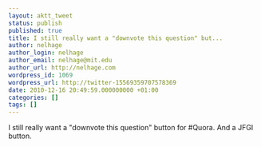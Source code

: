```yaml
---
layout: aktt_tweet
status: publish
published: true
title: I still really want a "downvote this question" but...
author: nelhage
author_login: nelhage
author_email: nelhage@mit.edu
author_url: http://nelhage.com
wordpress_id: 1069
wordpress_url: http://twitter-15569359707578369
date: 2010-12-16 20:49:59.000000000 +01:00
categories: []
tags: []
---
```

I still really want a "downvote this question" button for #Quora. And a JFGI button.
